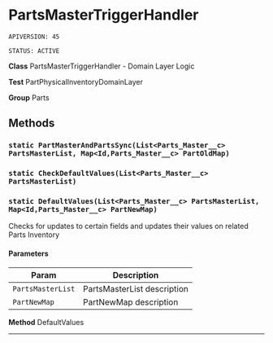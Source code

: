 # PartsMasterTriggerHandler

`APIVERSION: 45`

`STATUS: ACTIVE`



**Class** PartsMasterTriggerHandler - Domain Layer Logic


**Test** PartPhysicalInventoryDomainLayer


**Group** Parts

## Methods
### `static PartMasterAndPartsSync(List<Parts_Master__c> PartsMasterList, Map<Id,Parts_Master__c> PartOldMap)`
### `static CheckDefaultValues(List<Parts_Master__c> PartsMasterList)`
### `static DefaultValues(List<Parts_Master__c> PartsMasterList, Map<Id,Parts_Master__c> PartNewMap)`

Checks for updates to certain fields and updates their values on related Parts Inventory

#### Parameters

|Param|Description|
|---|---|
|`PartsMasterList`|PartsMasterList description|
|`PartNewMap`|PartNewMap description|


**Method** DefaultValues

---
